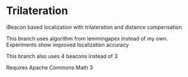 # Trilateration
iBeacon based localization with trilateration and distance compensation

This branch uses algorithm from lemmingapex instead of my own. Experiments show improved localization accuracy

This branch also uses 4 beacons instead of 3

Requires Apache Commons Math 3
